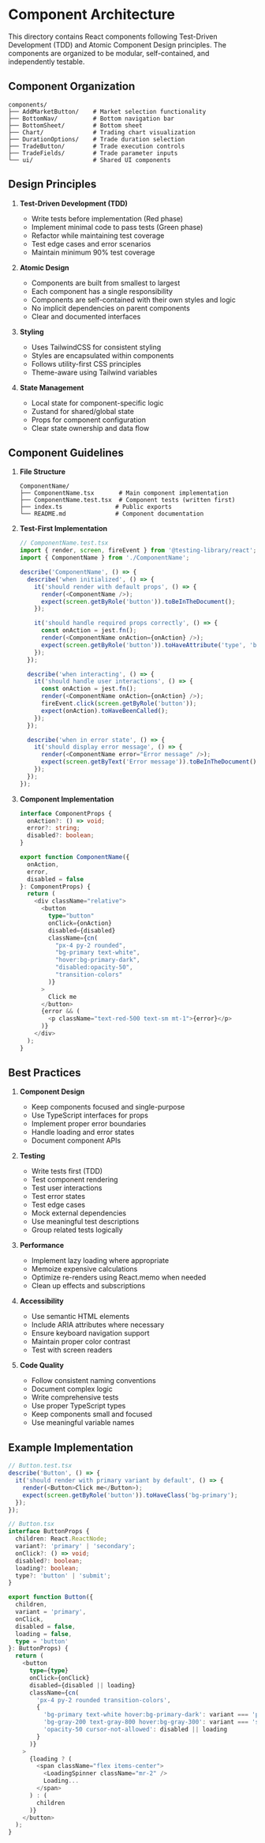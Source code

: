 # Component Architecture

This directory contains React components following Test-Driven Development (TDD) and Atomic Component Design principles. The components are organized to be modular, self-contained, and independently testable.

## Component Organization

```
components/
├── AddMarketButton/    # Market selection functionality
├── BottomNav/          # Bottom navigation bar
├── BottomSheet/        # Bottom sheet
├── Chart/              # Trading chart visualization
├── DurationOptions/    # Trade duration selection
├── TradeButton/        # Trade execution controls
├── TradeFields/        # Trade parameter inputs
└── ui/                 # Shared UI components
```

## Design Principles

1. **Test-Driven Development (TDD)**
   - Write tests before implementation (Red phase)
   - Implement minimal code to pass tests (Green phase)
   - Refactor while maintaining test coverage
   - Test edge cases and error scenarios
   - Maintain minimum 90% test coverage

2. **Atomic Design**
   - Components are built from smallest to largest
   - Each component has a single responsibility
   - Components are self-contained with their own styles and logic
   - No implicit dependencies on parent components
   - Clear and documented interfaces

3. **Styling**
   - Uses TailwindCSS for consistent styling
   - Styles are encapsulated within components
   - Follows utility-first CSS principles
   - Theme-aware using Tailwind variables

4. **State Management**
   - Local state for component-specific logic
   - Zustand for shared/global state
   - Props for component configuration
   - Clear state ownership and data flow

## Component Guidelines

1. **File Structure**
   ```
   ComponentName/
   ├── ComponentName.tsx       # Main component implementation
   ├── ComponentName.test.tsx  # Component tests (written first)
   ├── index.ts               # Public exports
   └── README.md              # Component documentation
   ```

2. **Test-First Implementation**
   ```typescript
   // ComponentName.test.tsx
   import { render, screen, fireEvent } from '@testing-library/react';
   import { ComponentName } from './ComponentName';

   describe('ComponentName', () => {
     describe('when initialized', () => {
       it('should render with default props', () => {
         render(<ComponentName />);
         expect(screen.getByRole('button')).toBeInTheDocument();
       });

       it('should handle required props correctly', () => {
         const onAction = jest.fn();
         render(<ComponentName onAction={onAction} />);
         expect(screen.getByRole('button')).toHaveAttribute('type', 'button');
       });
     });

     describe('when interacting', () => {
       it('should handle user interactions', () => {
         const onAction = jest.fn();
         render(<ComponentName onAction={onAction} />);
         fireEvent.click(screen.getByRole('button'));
         expect(onAction).toHaveBeenCalled();
       });
     });

     describe('when in error state', () => {
       it('should display error message', () => {
         render(<ComponentName error="Error message" />);
         expect(screen.getByText('Error message')).toBeInTheDocument();
       });
     });
   });
   ```

3. **Component Implementation**
   ```typescript
   interface ComponentProps {
     onAction?: () => void;
     error?: string;
     disabled?: boolean;
   }

   export function ComponentName({ 
     onAction,
     error,
     disabled = false 
   }: ComponentProps) {
     return (
       <div className="relative">
         <button
           type="button"
           onClick={onAction}
           disabled={disabled}
           className={cn(
             "px-4 py-2 rounded",
             "bg-primary text-white",
             "hover:bg-primary-dark",
             "disabled:opacity-50",
             "transition-colors"
           )}
         >
           Click me
         </button>
         {error && (
           <p className="text-red-500 text-sm mt-1">{error}</p>
         )}
       </div>
     );
   }
   ```

## Best Practices

1. **Component Design**
   - Keep components focused and single-purpose
   - Use TypeScript interfaces for props
   - Implement proper error boundaries
   - Handle loading and error states
   - Document component APIs

2. **Testing**
   - Write tests first (TDD)
   - Test component rendering
   - Test user interactions
   - Test error states
   - Test edge cases
   - Mock external dependencies
   - Use meaningful test descriptions
   - Group related tests logically

3. **Performance**
   - Implement lazy loading where appropriate
   - Memoize expensive calculations
   - Optimize re-renders using React.memo when needed
   - Clean up effects and subscriptions

4. **Accessibility**
   - Use semantic HTML elements
   - Include ARIA attributes where necessary
   - Ensure keyboard navigation support
   - Maintain proper color contrast
   - Test with screen readers

5. **Code Quality**
   - Follow consistent naming conventions
   - Document complex logic
   - Write comprehensive tests
   - Use proper TypeScript types
   - Keep components small and focused
   - Use meaningful variable names

## Example Implementation

```typescript
// Button.test.tsx
describe('Button', () => {
  it('should render with primary variant by default', () => {
    render(<Button>Click me</Button>);
    expect(screen.getByRole('button')).toHaveClass('bg-primary');
  });
});

// Button.tsx
interface ButtonProps {
  children: React.ReactNode;
  variant?: 'primary' | 'secondary';
  onClick?: () => void;
  disabled?: boolean;
  loading?: boolean;
  type?: 'button' | 'submit';
}

export function Button({
  children,
  variant = 'primary',
  onClick,
  disabled = false,
  loading = false,
  type = 'button'
}: ButtonProps) {
  return (
    <button
      type={type}
      onClick={onClick}
      disabled={disabled || loading}
      className={cn(
        'px-4 py-2 rounded transition-colors',
        {
          'bg-primary text-white hover:bg-primary-dark': variant === 'primary',
          'bg-gray-200 text-gray-800 hover:bg-gray-300': variant === 'secondary',
          'opacity-50 cursor-not-allowed': disabled || loading
        }
      )}
    >
      {loading ? (
        <span className="flex items-center">
          <LoadingSpinner className="mr-2" />
          Loading...
        </span>
      ) : (
        children
      )}
    </button>
  );
}
